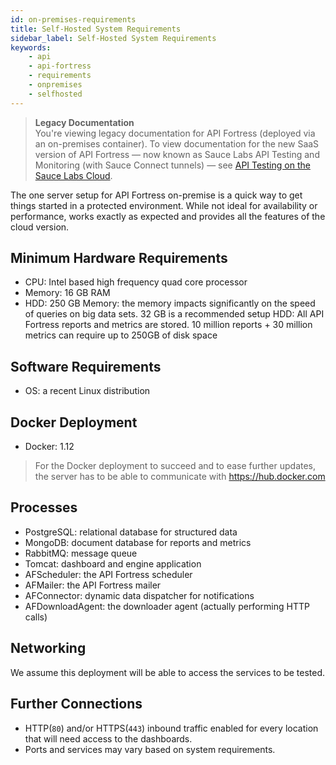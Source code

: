```yaml
---
id: on-premises-requirements
title: Self-Hosted System Requirements
sidebar_label: Self-Hosted System Requirements
keywords:
    - api
    - api-fortress
    - requirements
    - onpremises
    - selfhosted
---
```


>**Legacy Documentation**<br/>You're viewing legacy documentation for API Fortress (deployed via an on-premises container). To view documentation for the new SaaS version of API Fortress &#8212; now known as Sauce Labs API Testing and Monitoring (with Sauce Connect tunnels) &#8212; see [API Testing on the Sauce Labs Cloud](/api-testing/).

The one server setup for API Fortress on-premise is a quick way to get things started in a protected environment. While not ideal for availability or performance, works exactly as expected and provides all the features of the cloud version.  


## Minimum Hardware Requirements  
* CPU: Intel based high frequency quad core processor  
* Memory: 16 GB RAM  
* HDD: 250 GB Memory: the memory impacts significantly on the speed of queries on big data sets. 32 GB is a recommended setup HDD: All API Fortress reports and metrics are stored. 10 million reports + 30 million metrics can require up to 250GB of disk space  


## Software Requirements
* OS: a recent Linux distribution  

## Docker Deployment
* Docker: 1.12  
> For the Docker deployment to succeed and to ease further updates, the server has to be able to communicate with https://hub.docker.com  


## Processes
* PostgreSQL: relational database for structured data  
* MongoDB: document database for reports and metrics  
* RabbitMQ: message queue  
* Tomcat: dashboard and engine application  
* AFScheduler: the API Fortress scheduler  
* AFMailer: the API Fortress mailer  
* AFConnector: dynamic data dispatcher for notifications  
* AFDownloadAgent: the downloader agent (actually performing HTTP calls)  

## Networking
We assume this deployment will be able to access the services to be tested.  

## Further Connections
* HTTP(`80`) and/or HTTPS(`443`) inbound traffic enabled for every location that will need access to the dashboards.
* Ports and services may vary based on system requirements.
